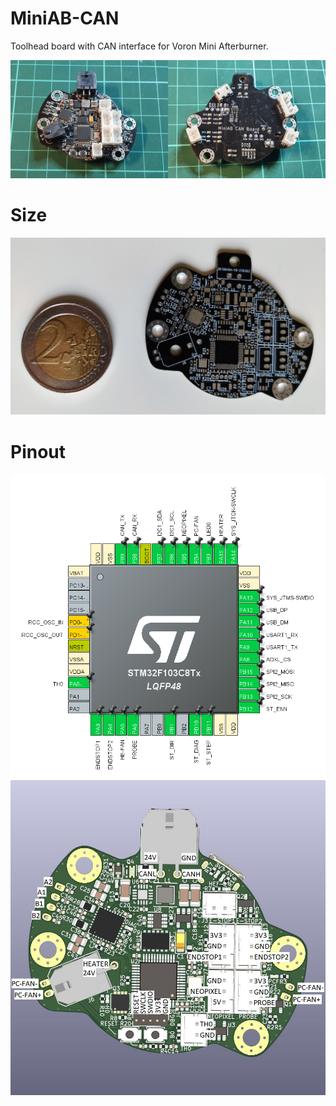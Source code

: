# MiniAB-CAN
Toolhead board with CAN interface for Voron Mini Afterburner.

![Prototype](Images/Prototype.jpg)

# Size
![Size](Images/Size.jpg)

# Pinout
![Pinout](Images/STM32F103-Pinout.PNG)
![Pinout](Images/Render_front.jpg)
